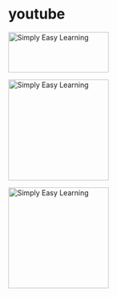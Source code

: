 # youtube
<img src="https://raw.githubusercontent.com/iwebsite128/test1/master/win10.jpg" alt="Simply Easy Learning" width="200"
         height="80">

<img src="https://upload.wikimedia.org/wikipedia/commons/thumb/2/2f/Google_2015_logo.svg/240px-Google_2015_logo.svg.png" alt="Simply Easy Learning" width="200"
          eight="80">

<img src="https://raw.githubusercontent.com/iwebsite128/test1/master/win10.jpg" alt="Simply Easy Learning" width="200"
                eight="80">
